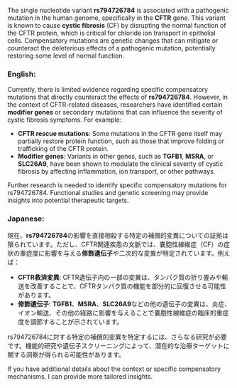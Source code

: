 The single nucleotide variant **rs794726784** is associated with a pathogenic mutation in the human genome, specifically in the **CFTR** gene. This variant is known to cause **cystic fibrosis** (CF) by disrupting the normal function of the CFTR protein, which is critical for chloride ion transport in epithelial cells. Compensatory mutations are genetic changes that can mitigate or counteract the deleterious effects of a pathogenic mutation, potentially restoring some level of normal function.

### English:
Currently, there is limited evidence regarding specific compensatory mutations that directly counteract the effects of **rs794726784**. However, in the context of CFTR-related diseases, researchers have identified certain **modifier genes** or secondary mutations that can influence the severity of cystic fibrosis symptoms. For example:
- **CFTR rescue mutations**: Some mutations in the CFTR gene itself may partially restore protein function, such as those that improve folding or trafficking of the CFTR protein.
- **Modifier genes**: Variants in other genes, such as **TGFB1**, **MSRA**, or **SLC26A9**, have been shown to modulate the clinical severity of cystic fibrosis by affecting inflammation, ion transport, or other pathways.

Further research is needed to identify specific compensatory mutations for rs794726784. Functional studies and genetic screening may provide insights into potential therapeutic targets.

### Japanese:
現在、**rs794726784**の影響を直接相殺する特定の補償的変異についての証拠は限られています。ただし、CFTR関連疾患の文脈では、嚢胞性線維症（CF）の症状の重症度に影響を与える**修飾遺伝子**や二次的な変異が特定されています。例えば：
- **CFTR救済変異**: CFTR遺伝子内の一部の変異は、タンパク質の折り畳みや輸送を改善することで、CFTRタンパク質の機能を部分的に回復させる可能性があります。
- **修飾遺伝子**: **TGFB1**、**MSRA**、**SLC26A9**などの他の遺伝子の変異は、炎症、イオン輸送、その他の経路に影響を与えることで嚢胞性線維症の臨床的重症度を調節することが示されています。

rs794726784に対する特定の補償的変異を特定するには、さらなる研究が必要です。機能的研究や遺伝子スクリーニングによって、潜在的な治療ターゲットに関する洞察が得られる可能性があります。

If you have additional details about the context or specific compensatory mechanisms, I can provide more tailored insights.